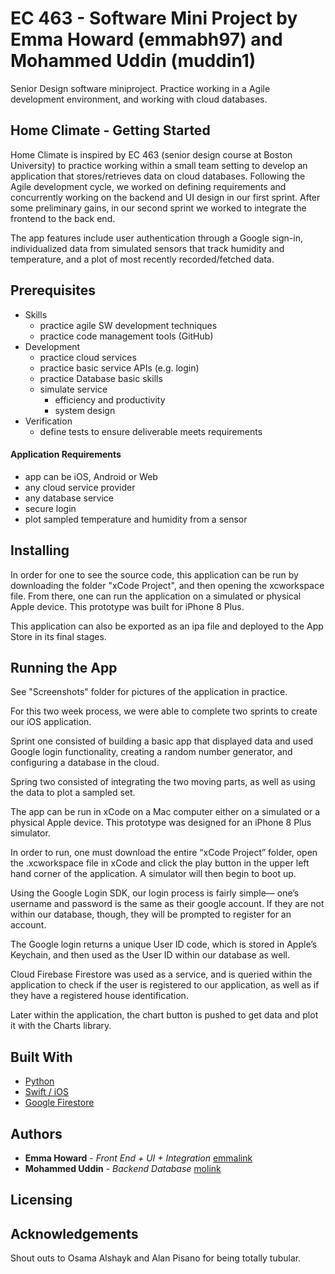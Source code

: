 # EC 463 - Software Mini Project by Emma Howard (emmabh97) and Mohammed Uddin (muddin1)
Senior Design software miniproject. Practice working in a Agile development environment, and working with cloud databases.

## Home Climate - Getting Started

Home Climate is inspired by EC 463 (senior design course at Boston University) to practice working within a small team setting to develop an application that stores/retrieves data on cloud databases. Following the Agile development cycle, we worked on defining requirements and concurrently working on the backend and UI design in our first sprint. After some preliminary gains, in our second sprint we worked to integrate the frontend to the back end.

The app features include user authentication through a Google sign-in, individualized data from simulated sensors that track humidity and temperature, and a plot of most recently recorded/fetched data. 

## Prerequisites
* Skills
    * practice agile SW development techniques
    * practice code management tools (GitHub)
* Development
   * practice cloud services
   * practice basic service APIs (e.g. login)
   * practice Database basic skills
   * simulate service
      * efficiency and productivity
      * system design
* Verification
   * define tests to ensure deliverable meets requirements

#### Application Requirements ####

* app can be iOS, Android or Web
* any cloud service provider
* any database service
* secure login
* plot sampled temperature and humidity from a sensor 
    

## Installing

In order for one to see the source code, this application can be run by downloading the folder "xCode Project", and then opening the xcworkspace file. From there, one can run the application on a simulated or physical Apple device. This prototype was built for iPhone 8 Plus.

This application can also be exported as an ipa file and deployed to the App Store in its final stages.

## Running the App

See "Screenshots" folder for pictures of the application in practice.

For this two week process, we were able to complete two sprints to create our iOS application.

Sprint one consisted of building a basic app that displayed data and used Google login functionality, creating a random number generator, and configuring a database in the cloud.

Spring two consisted of integrating the two moving parts, as well as using the data to plot a sampled set.

The app can be run in xCode on a Mac computer either on a simulated or a physical Apple device. This prototype was designed for an iPhone 8 Plus simulator.

In order to run, one must download the entire “xCode Project” folder, open the .xcworkspace file in xCode and click the play button in the upper left hand corner of the application. A simulator will then begin to boot up.

Using the Google Login SDK, our login process is fairly simple— one’s username and password is the same as their google account. If they are not within our database, though, they will be prompted to register for an account.

The Google login returns a unique User ID code, which is stored in Apple’s Keychain, and then used as the User ID within our database as well.

Cloud Firebase Firestore was used as a service, and is queried within the application to check if the user is registered to our application, as well as if they have a registered house identification.

Later within the application, the chart button is pushed to get data and plot it with the Charts library.

## Built With

* [Python](https://www.python.org/)
* [Swift / iOS](https://developer.apple.com/swift/)
* [Google Firestore](https://firebase.google.com/docs/firestore/)



## Authors

* **Emma Howard** - *Front End + UI + Integration* [emmalink]()
* **Mohammed Uddin** - *Backend Database* [molink]()

## Licensing

## Acknowledgements

Shout outs to Osama Alshayk and Alan Pisano for being totally tubular. 


